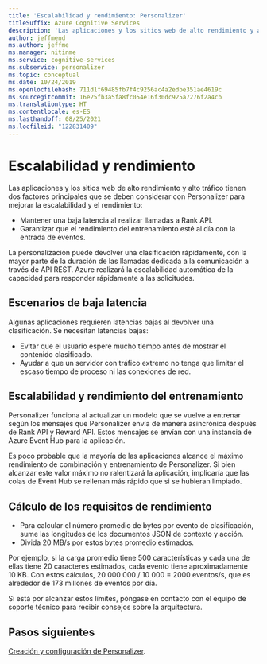 ```yaml
---
title: 'Escalabilidad y rendimiento: Personalizer'
titleSuffix: Azure Cognitive Services
description: 'Las aplicaciones y los sitios web de alto rendimiento y alto tráfico tienen dos factores principales que se deben considerar con Personalizer para mejorar la escalabilidad y el rendimiento: la latencia y el rendimiento del entrenamiento.'
author: jeffmend
ms.author: jeffme
ms.manager: nitinme
ms.service: cognitive-services
ms.subservice: personalizer
ms.topic: conceptual
ms.date: 10/24/2019
ms.openlocfilehash: 711d1f69485fb7f4c9256ac4a2edbe351ae4619c
ms.sourcegitcommit: 16e25fb3a5fa8fc054e16f30dc925a7276f2a4cb
ms.translationtype: HT
ms.contentlocale: es-ES
ms.lasthandoff: 08/25/2021
ms.locfileid: "122831409"
---
```

# <a name="scalability-and-performance"></a>Escalabilidad y rendimiento

Las aplicaciones y los sitios web de alto rendimiento y alto tráfico tienen dos factores principales que se deben considerar con Personalizer para mejorar la escalabilidad y el rendimiento:

* Mantener una baja latencia al realizar llamadas a Rank API.
* Garantizar que el rendimiento del entrenamiento esté al día con la entrada de eventos.

La personalización puede devolver una clasificación rápidamente, con la mayor parte de la duración de las llamadas dedicada a la comunicación a través de API REST. Azure realizará la escalabilidad automática de la capacidad para responder rápidamente a las solicitudes.

##  <a name="low-latency-scenarios"></a>Escenarios de baja latencia

Algunas aplicaciones requieren latencias bajas al devolver una clasificación. Se necesitan latencias bajas:

* Evitar que el usuario espere mucho tiempo antes de mostrar el contenido clasificado.
* Ayudar a que un servidor con tráfico extremo no tenga que limitar el escaso tiempo de proceso ni las conexiones de red.


## <a name="scalability-and-training-throughput"></a>Escalabilidad y rendimiento del entrenamiento

Personalizer funciona al actualizar un modelo que se vuelve a entrenar según los mensajes que Personalizer envía de manera asincrónica después de Rank API y Reward API. Estos mensajes se envían con una instancia de Azure Event Hub para la aplicación.

 Es poco probable que la mayoría de las aplicaciones alcance el máximo rendimiento de combinación y entrenamiento de Personalizer. Si bien alcanzar este valor máximo no ralentizará la aplicación, implicaría que las colas de Event Hub se rellenan más rápido que si se hubieran limpiado.

## <a name="how-to-estimate-your-throughput-requirements"></a>Cálculo de los requisitos de rendimiento

* Para calcular el número promedio de bytes por evento de clasificación, sume las longitudes de los documentos JSON de contexto y acción.
* Divida 20 MB/s por estos bytes promedio estimados.

Por ejemplo, si la carga promedio tiene 500 características y cada una de ellas tiene 20 caracteres estimados, cada evento tiene aproximadamente 10 KB. Con estos cálculos, 20 000 000 / 10 000 = 2000 eventos/s, que es alrededor de 173 millones de eventos por día. 

Si está por alcanzar estos límites, póngase en contacto con el equipo de soporte técnico para recibir consejos sobre la arquitectura.

## <a name="next-steps"></a>Pasos siguientes

[Creación y configuración de Personalizer](how-to-settings.md).